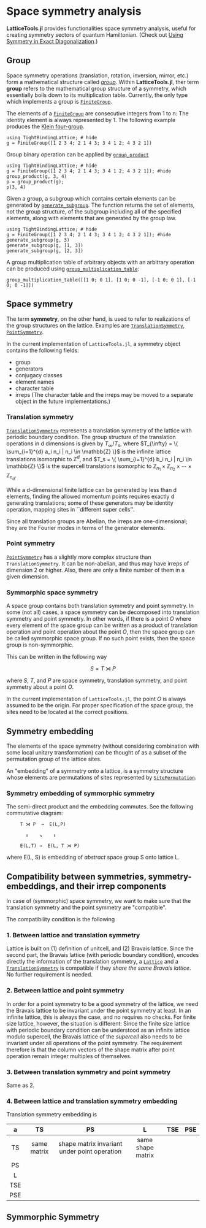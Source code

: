 # Space symmetry analysis

**LatticeTools.jl** provides functionalities space symmetry analysis, useful for creating symmetry sectors of quantum Hamiltonian.
(Check out [Using Symmetry in Exact Diagonalization](http://kyungminlee.org/symmetry-for-numerics/).)


## Group

Space symmetry operations (translation, rotation, inversion, mirror, etc.) form a mathematical structure called [*group*](https://en.wikipedia.org/wiki/Group).
Within **LatticeTools.jl**, ther term **group** refers to the mathematical group structure of a symmetry, which essentially boils down to its multiplication table.
Currently, the only type which implements a group is [`FiniteGroup`](@ref).

The elements of a [`FiniteGroup`](@ref) are consecutive integers from 1 to n:
The identity element is always represented by 1.
The following example produces the [Klein four-group](https://en.wikipedia.org/wiki/Klein_four-group).
```@repl
using TightBindingLattice; # hide
g = FiniteGroup([1 2 3 4; 2 1 4 3; 3 4 1 2; 4 3 2 1])
```

Group binary operation can be applied by [`group_product`](@ref)
```@repl
using TightBindingLattice; # hide
g = FiniteGroup([1 2 3 4; 2 1 4 3; 3 4 1 2; 4 3 2 1]); #hide
group_product(g, 3, 4)
p = group_product(g);
p(3, 4)
```

Given a group, a subgroup which contains certain elements can be generated by [`generate_subgroup`](@ref).
The function returns the set of elements, not the group structure, of the subgroup including all of the specified elements, along with elements that are generated by the group law.
```@repl
using TightBindingLattice; # hide
g = FiniteGroup([1 2 3 4; 2 1 4 3; 3 4 1 2; 4 3 2 1]); #hide
generate_subgroup(g, 3)
generate_subgroup(g, [1, 3])
generate_subgroup(g, [2, 3])
```

A group multiplication table of arbitrary objects with an arbitrary operation can be produced using [`group_multiplication_table`](@ref):
```@repl
group_multiplication_table([[1 0; 0 1], [1 0; 0 -1], [-1 0; 0 1], [-1 0; 0 -1]])
```


## Space symmetry

The term **symmetry**, on the other hand, is used to refer to realizations of the group structures on the lattice.
Examples are [`TranslationSymmetry`](@ref), [`PointSymmetry`](@ref).

In the current implementation of `LatticeTools.jl`, a symmetry object contains the following fields:
- group
- generators
- conjugacy classes
- element names
- character table
- irreps
(The character table and the irreps may be moved to a separate object in the future implementations.)

### Translation symmetry

[`TranslationSymmetry`](@ref) represents a translation symmetry of the lattice with periodic boundary condition.
The group structure of the translation operations in d dimensions is given by $T_{\infty} / T_s$,
where $T_{\infty} = \{ \sum_{i=1}^{d} a_i n_i | n_i \in \mathbb{Z} \}$ is the infinite lattice translations isomorphic to $\mathbb{Z}^{d}$,
and $T_s = \{ \sum_{i=1}^{d} b_i n_i | n_i \in \mathbb{Z} \}$ is the supercell translations isomorphic to $\mathbb{Z}_{n_1} \times \mathbb{Z}_{n_2} \times \cdots \times \mathbb{Z}_{n_d}$.

While a d-dimensional finite lattice can be generated by less than d elements, finding the allowed momentum points requires exactly d generating translations;
some of these generators may be identity operation, mapping sites in ``different super cells''.

Since all translation groups are Abelian, the irreps are one-dimensional;
they are the Fourier modes in terms of the generator elements.

### Point symmetry

[`PointSymmetry`](@ref) has a slightly more complex structure than `TranslationSymmetry`.
It can be non-abelian, and thus may have irreps of dimension 2 or higher.
Also, there are only a finite number of them in a given dimension.

### Symmorphic space symmetry

A space group contains both translation symmetry and point symmetry.
In some (not all) cases, a space symmetry can be decomposed into translation symmetry and point symmetry.
In other words, if there is a point $O$ where every element of the space group can be written as a product of translation operation and point operation about the point *O*, then the space group can be called symmorphic space group.
If no such point exists, then the space group is non-symmorphic.

This can be written in the following way
```math
    S = T \rtimes P
```
where *S*, *T*, and *P* are space symmetry, translation symmetry, and point symmetry about a point *O*.

In the current implementation of `LatticeTools.jl`, the point *O* is always assumed to be the origin.
For proper specification of the space group, the sites need to be located at the correct positions.


## Symmetry embedding

The elements of the space symmetry (without considering combination with some local unitary transformation) can be thought of as a subset of the permutation group of the lattice sites.

An "embedding" of a symmetry onto a lattice, is a symmetry structure whose elements are permutations of sites represented by [`SitePermutation`](@ref).

### Symmetry embedding of symmorphic symmetry

The semi-direct product and the embedding commutes.
See the following commutative diagram:
```
     T ⋊ P  →  E(L,P)

       ↓    ↘    ↓

     E(L,T) →  E(L, T ⋊ P)
```
where E(L, S) is embedding of *abstract* space group S onto lattice L.


## Compatibility between symmetries, symmetry-embeddings, and their irrep components

In case of (symmorphic) space symmetry, we want to make sure that the translation symmetry and the point symmetry are "compatible".

The compatibility condition is the following


### 1. Between lattice and translation symmetry

Lattice is built on (1) definition of unitcell, and (2) Bravais lattice.
Since the second part, the Bravais lattice (with periodic boundary condition),
encodes directly the information of the translation symmetry,
a [`Lattice`](@ref) and a [`TranslationSymmetry`](@ref) is compatible if they
*share the same Bravais lattice*. No further requirement is needed.


### 2. Between lattice and point symmetry

In order for a point symmetry to be a good symmetry of the lattice,
we need the Bravais lattice to be invariant under the point symmetry at least.
In an infinite lattice, this is always the case, and no requires no checks.
For finite size lattice, however, the situation is different:
Since the finite size lattice with periodic boundary condition can be
understood as an infinite lattice modulo supercell,
the Bravais lattice of the *supercell* also needs to be invariant under
all operations of the point symmetry. The requirement therefore is that
the column vectors of the shape matrix after point operation remain
integer multiples of themselves.


### 3. Between translation symmetry and point symmetry

Same as 2.


### 4. Between lattice and translation symmetry embedding

Translation symmetry embedding is 

|  a  |  TS    |  PS    |  L     |  TSE   |  PSE   |
| :-: | :---------------: | :----: | :----: | :----: | :----: |
| TS  | same matrix | shape matrix invariant under point operation     | same shape matrix  |       |       |
| PS  |        |      |      |       |       |
| L   |        |      |      |       |       |
| TSE |        |      |      |       |       |
| PSE |        |      |      |       |       |



## Symmorphic Symmetry